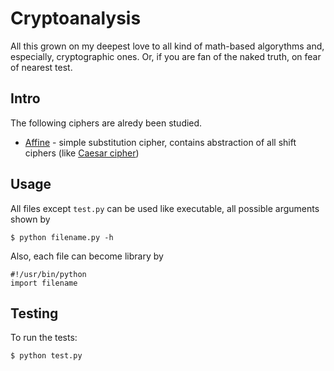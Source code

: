 Cryptoanalysis
=============

All this grown on my deepest love to all kind of math-based algorythms and,
especially, cryptographic ones. Or, if you are fan of the naked truth, on 
fear of nearest test.

Intro
-------

The following ciphers are alredy been studied.

* [Affine](http://en.wikipedia.org/wiki/Affine_cipher) - simple substitution 
cipher, contains abstraction of all shift ciphers (like [Caesar cipher](http://en.wikipedia.org/wiki/Caesar_cipher))

Usage
-----

All files except `test.py` can be used like executable, all possible arguments
shown by

    $ python filename.py -h

Also, each file can become library by

    #!/usr/bin/python
    import filename

Testing
-------

To run the tests:

    $ python test.py

